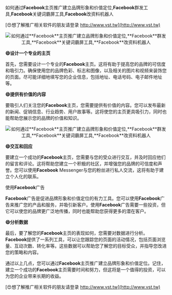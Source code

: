 如何通过**Facebook**主页推广建立品牌形象和价值定位,**Facebook**群发工具,**Facebook**关键词霸屏工具,**Facebook**改资料机器人

[😍想了解推广相关软件的朋友请登录 http://www.vst.tw](http://www.vst.tw)

 <center><img src="https://vst.tw/MP4/tuiguang/png/3.png" alt="如何通过**Facebook**主页推广建立品牌形象和价值定位,**Facebook**群发工具,**Facebook**关键词霸屏工具,**Facebook**改资料机器人"></center>

**😄设计一个专业的主页**

首先，您需要设计一个专业的**Facebook**主页。这将有助于提高您的品牌的可信度和吸引力。确保使用您的品牌色彩、标志和图像，以及相关的图片和视频来装饰您的页面。尽可能详细地填写您的企业信息，包括地址、电话号码、电子邮件地址等。

**😄提供有价值的内容**

要吸引人们关注您的**Facebook**主页，您需要提供有价值的内容。您可以发布最新的新闻、促销信息、行业趋势、用户故事等。这将使您的主页更具吸引力，同时也能帮助您展示您的品牌的价值和知识。

 <center><img src="https://vst.tw/MP4/tuiguang/png/1.png" alt="如何通过**Facebook**主页推广建立品牌形象和价值定位,**Facebook**群发工具,**Facebook**关键词霸屏工具,**Facebook**改资料机器人"></center>

**😄交互和回应**

要建立一个成功的**Facebook**主页，您需要与您的受众进行交互，并及时回应他们的留言和评论。这将帮助您建立一个积极的社区，并增强您的品牌的可信度和声誉。您可以使用**Facebook** Messenger与您的粉丝进行私人交流，这将有助于建立个人化的联系。

使用**Facebook**广告

**Facebook**广告是促进品牌形象和价值定位的有力工具。您可以使用**Facebook**广告来推广您的产品和服务，并吸引新客户。使用**Facebook**广告需要一些投资，但它可以使您的品牌更广泛地传播，同时也能帮助您获得更多的潜在客户。

**😄分析数据**

最后，要了解您的**Facebook**主页的表现如何，您需要对数据进行分析。**Facebook**提供了一系列工具，可以让您跟踪您的页面的活动情况，包括页面浏览量、互动次数、转化率等。这些数据可以帮助您了解您的目标受众，并指导您改进您的策略和内容。

通过以上几点，您可以通过**Facebook**主页推广建立品牌形象和价值定位。记住，建立一个成功的**Facebook**主页需要时间和努力，但这将是一个值得的投资，可以为您的企业带来长期的收益。

[😍想了解推广相关软件的朋友请登录 http://www.vst.tw](http://www.vst.tw)



